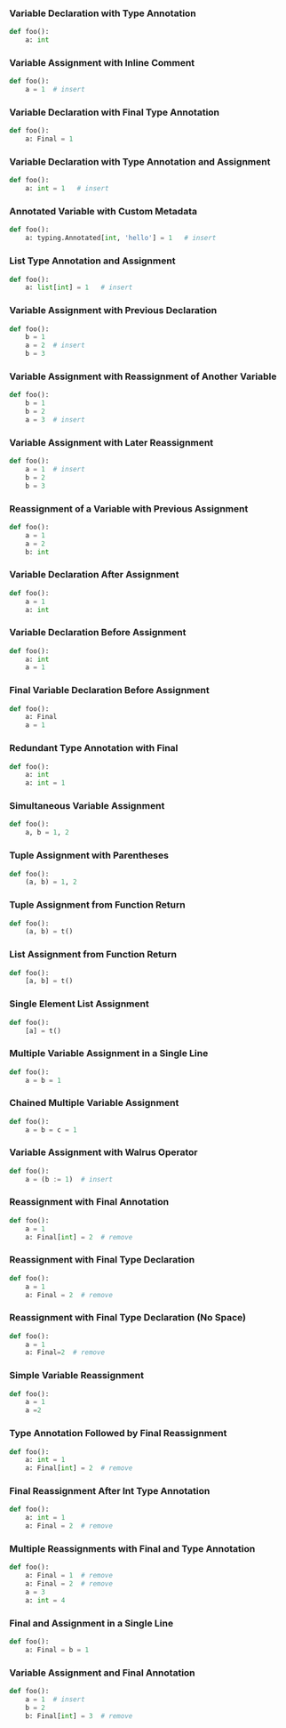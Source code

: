 ### Variable Declaration with Type Annotation
```python
def foo():
    a: int
```

### Variable Assignment with Inline Comment
```python
def foo():
    a = 1  # insert
```

### Variable Declaration with Final Type Annotation
```python
def foo():
    a: Final = 1
```

### Variable Declaration with Type Annotation and Assignment
```python
def foo():
    a: int = 1   # insert
```

### Annotated Variable with Custom Metadata
```python
def foo():
    a: typing.Annotated[int, 'hello'] = 1   # insert
```

### List Type Annotation and Assignment
```python
def foo():
    a: list[int] = 1   # insert
```

### Variable Assignment with Previous Declaration
```python
def foo():
    b = 1
    a = 2  # insert
    b = 3
```

### Variable Assignment with Reassignment of Another Variable
```python
def foo():
    b = 1
    b = 2
    a = 3  # insert
```

### Variable Assignment with Later Reassignment
```python
def foo():
    a = 1  # insert
    b = 2
    b = 3
```

### Reassignment of a Variable with Previous Assignment
```python
def foo():
    a = 1
    a = 2
    b: int
```

### Variable Declaration After Assignment
```python
def foo():
    a = 1
    a: int
```

### Variable Declaration Before Assignment
```python
def foo():
    a: int
    a = 1
```

### Final Variable Declaration Before Assignment
```python
def foo():
    a: Final
    a = 1
```

### Redundant Type Annotation with Final
```python
def foo():
    a: int
    a: int = 1
```

### Simultaneous Variable Assignment
```python
def foo():
    a, b = 1, 2
```

### Tuple Assignment with Parentheses
```python
def foo():
    (a, b) = 1, 2
```

### Tuple Assignment from Function Return
```python
def foo():
    (a, b) = t()
```

### List Assignment from Function Return
```python
def foo():
    [a, b] = t()
```

### Single Element List Assignment
```python
def foo():
    [a] = t()
```

### Multiple Variable Assignment in a Single Line
```python
def foo():
    a = b = 1
```

### Chained Multiple Variable Assignment
```python
def foo():
    a = b = c = 1
```

### Variable Assignment with Walrus Operator
```python
def foo():
    a = (b := 1)  # insert
```

### Reassignment with Final Annotation
```python
def foo():
    a = 1
    a: Final[int] = 2  # remove
```

### Reassignment with Final Type Declaration
```python
def foo():
    a = 1
    a: Final = 2  # remove
```

### Reassignment with Final Type Declaration (No Space)
```python
def foo():
    a = 1
    a: Final=2  # remove
```

### Simple Variable Reassignment
```python
def foo():
    a = 1
    a =2
```

### Type Annotation Followed by Final Reassignment
```python
def foo():
    a: int = 1
    a: Final[int] = 2  # remove
```

### Final Reassignment After Int Type Annotation
```python
def foo():
    a: int = 1
    a: Final = 2  # remove
```

### Multiple Reassignments with Final and Type Annotation
```python
def foo():
    a: Final = 1  # remove
    a: Final = 2  # remove
    a = 3
    a: int = 4
```

### Final and Assignment in a Single Line
```python
def foo():
    a: Final = b = 1
```

### Variable Assignment and Final Annotation
```python
def foo():
    a = 1  # insert
    b = 2
    b: Final[int] = 3  # remove
```
